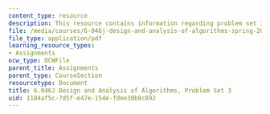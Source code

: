 ```yaml
---
content_type: resource
description: This resource contains information regarding problem set 3.
file: /media/courses/6-046j-design-and-analysis-of-algorithms-spring-2012/1184af5c7d5fe47e154efdee30b8c892_MIT6_046JS12_ps3.pdf
file_type: application/pdf
learning_resource_types:
- Assignments
ocw_type: OCWFile
parent_title: Assignments
parent_type: CourseSection
resourcetype: Document
title: 6.046J Design and Analysis of Algorithms, Problem Set 3
uid: 1184af5c-7d5f-e47e-154e-fdee30b8c892
---
```

